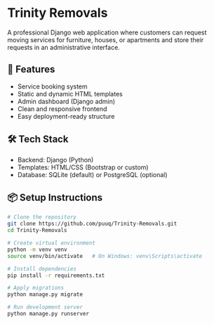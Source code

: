# Trinity Removals

A professional Django web application where customers can request moving services for furniture, houses, or apartments and store their requests in an administrative interface.

## 🚀 Features

- Service booking system
- Static and dynamic HTML templates
- Admin dashboard (Django admin)
- Clean and responsive frontend
- Easy deployment-ready structure

## 🛠️ Tech Stack

- Backend: Django (Python)
- Templates: HTML/CSS (Bootstrap or custom)
- Database: SQLite (default) or PostgreSQL (optional)

## 📦 Setup Instructions

```bash
# Clone the repository
git clone https://github.com/puuq/Trinity-Removals.git
cd Trinity-Removals

# Create virtual environment
python -m venv venv
source venv/bin/activate   # On Windows: venv\Scripts\activate

# Install dependencies
pip install -r requirements.txt

# Apply migrations
python manage.py migrate

# Run development server
python manage.py runserver
